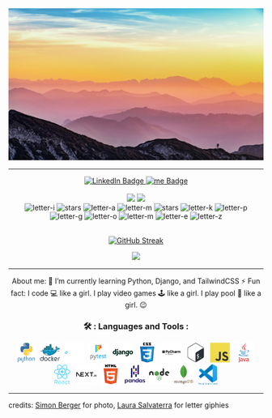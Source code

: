 <div align="center">
  <img src="simon-berger-nature-unsplash.jpg" width="1200" height="300"/>
</div>

--- 

<div>
    <div id="badges" align="center">
        <a href="https://www.linkedin.com/in/kpgomez">
            <img src="https://img.shields.io/badge/LinkedIn-blue?style=for-the-badge&logo=linkedin&logoColor=white" alt="LinkedIn Badge"/>
        </a>
        <a href="https://about.me/kpgomez">
            <img src="https://img.shields.io/badge/Portfolio-green?style=for-the-badge&logo=about.me&logoColor=white" alt="me Badge"/>
        </a>
    </div>
    <div id="counter" align="center">
        <img src="https://komarev.com/ghpvc/?username=kpgomez&style=flat-square&color=blue" alt=""/>
    </div>
    <div id="hello-world" align="center">
        <img src="https://media.giphy.com/media/kDkUNHvbB6vjqeWSyp/giphy.gif" width="50px">
        <img src="https://media.giphy.com/media/lnsTFyT6wUzItXsUV5/giphy.gif" width="50px">
    </div>
    <div id="i-am" align="center">
        <img src="https://media.giphy.com/media/v1.Y2lkPTc5MGI3NjExZjYyd3VybnF5dmNlNDVqMHFyM3MweGdrNGFreHZrcHFpNmcxemRtbyZlcD12MV9pbnRlcm5hbF9naWZfYnlfaWQmY3Q9dHM/pducGLmEuVdaDJOK0U/giphy.gif" alt="letter-i" width="50px">
        <img src="https://media.giphy.com/media/qYBj58jCwgW7f4Jpaz/giphy.gif" alt="stars" width="20px">
        <img src="https://media.giphy.com/media/v1.Y2lkPTc5MGI3NjExY3F2aGt5a2ltZXllMzZpZnpyMzlseWpjMHNucjRkeXl2bjU0ajVpNCZlcD12MV9pbnRlcm5hbF9naWZfYnlfaWQmY3Q9dHM/JVaAdjZIRNSWf9sSjP/giphy.gif" alt="letter-a" width="50px">
        <img src="https://media.giphy.com/media/v1.Y2lkPTc5MGI3NjExbjFuM3Ayb2dnYTU3MG5idTRybHR0anR1dXJ3YWdhbnJyb3F5b3VtMiZlcD12MV9pbnRlcm5hbF9naWZfYnlfaWQmY3Q9dHM/Ufolh1TYxtAnYhs4RO/giphy.gif" alt="letter-m" width="50px">
        <img src="https://media.giphy.com/media/qYBj58jCwgW7f4Jpaz/giphy.gif" alt="stars" width="20px">
        <img src="https://media.giphy.com/media/v1.Y2lkPTc5MGI3NjExZzFwZ3g1enowdXF6ZjZxZWgyZzgyMXJ1YjM2ZGw4c3N2amkyOW9keCZlcD12MV9pbnRlcm5hbF9naWZfYnlfaWQmY3Q9dHM/sYMJdVB4XNPUKO2zv8/giphy.gif" alt="letter-k" width="50px">
        <img src="https://media.giphy.com/media/v1.Y2lkPTc5MGI3NjExdXJlc2lkNjVtaGgyamZ3ZTljM3RsM2V6Z3czNGFldjFvYjhpeWI3biZlcD12MV9pbnRlcm5hbF9naWZfYnlfaWQmY3Q9dHM/7v0CUZRGyalwyQ28lj/giphy.gif" alt="letter-p" width="50px">
        <img src="https://media.giphy.com/media/v1.Y2lkPTc5MGI3NjExbjF3dDlwN25oOWdqOTZkYnFuc3FyeGJmNGJ4aHd3bGlncWNscng4dCZlcD12MV9pbnRlcm5hbF9naWZfYnlfaWQmY3Q9dHM/GSiZ8JtN26IGj2tkDY/giphy.gif" alt="letter-g" width="50px">
        <img src="https://media.giphy.com/media/v1.Y2lkPTc5MGI3NjExazlmMjh2bmQyMXdrZTBkM2d0MWZkNWQ2dXloZmpjZjNyNTNmMGxzNiZlcD12MV9pbnRlcm5hbF9naWZfYnlfaWQmY3Q9cw/5zAZsY8XJenK75Yv1d/giphy.gif" alt="letter-o" width="50px">
        <img src="https://media.giphy.com/media/v1.Y2lkPTc5MGI3NjExbjFuM3Ayb2dnYTU3MG5idTRybHR0anR1dXJ3YWdhbnJyb3F5b3VtMiZlcD12MV9pbnRlcm5hbF9naWZfYnlfaWQmY3Q9dHM/Ufolh1TYxtAnYhs4RO/giphy.gif" alt="letter-m" width="50px">
        <img src="https://media.giphy.com/media/v1.Y2lkPTc5MGI3NjExZTRkcWpudTNmMDB4c3B3amIxbG5waWtvMzhoN2M4b21pbDhwbjJmYSZlcD12MV9pbnRlcm5hbF9naWZfYnlfaWQmY3Q9dHM/8lZEBtdMJHXUSvxEPc/giphy.gif" alt="letter-e" width="50px">
        <img src="https://media.giphy.com/media/v1.Y2lkPTc5MGI3NjExZnA3aXg2MjMzb2p4dm9heXN2YW5nazRjZjhsdzgwcnQ3cTZ2YzBnbSZlcD12MV9pbnRlcm5hbF9naWZfYnlfaWQmY3Q9dHM/hWvQT2uRyfcVKXpWZ8/giphy.gif" alt="letter-z" width="50px">
    </div>
    <br>
    <div id="stats" align="center">
    <div id="weird-centering-issue">

[![GitHub Streak](https://github-readme-streak-stats.herokuapp.com?user=kpgomez&theme=blood&hide_border=false&border_radius=20&exclude_days=Sun%2CSat&card_width=395)](https://git.io/streak-stats)
    </div>

<div style="padding-left: 5px; padding-right: 5px"><img src="https://media.giphy.com/media/8BlEa9XDwxOwdB6mKW/giphy.gif" width="100"></div>
</div>

---

<div align="center">

About me:
🌱 I’m currently learning Python, Django, and TailwindCSS ⚡ Fun fact: I code 💻 like a girl. I play video games 🕹️ like a girl. I play pool 🎱 like a girl. 😉

</div>


<h3 style="text-align: center"> 🛠️ : Languages and Tools : </h3>

<div align="center">
    <img src="https://raw.githubusercontent.com/devicons/devicon/55609aa5bd817ff167afce0d965585c92040787a/icons/python/python-original-wordmark.svg" title="Python" alt="Python" width="40" height="40"/>&nbsp;
    <img src="https://raw.githubusercontent.com/devicons/devicon/55609aa5bd817ff167afce0d965585c92040787a/icons/docker/docker-original-wordmark.svg" title="docker" alt="docker" width="40" height="40"/>&nbsp;
    <img src="https://raw.githubusercontent.com/devicons/devicon/55609aa5bd817ff167afce0d965585c92040787a/icons/tailwindcss/tailwindcss-original-wordmark.svg" title="TailwindCSS" alt="TailwindCSS" width="40" height="40"/>&nbsp;
    <img src="https://raw.githubusercontent.com/devicons/devicon/55609aa5bd817ff167afce0d965585c92040787a/icons/pytest/pytest-original-wordmark.svg" title="PyTest" alt="PyTest" width="40" height="40"/>&nbsp;
    <img src="https://raw.githubusercontent.com/devicons/devicon/55609aa5bd817ff167afce0d965585c92040787a/icons/django/django-plain-wordmark.svg" title="Django" alt="Django" width="40" height="40"/>&nbsp;
    <img src="https://raw.githubusercontent.com/devicons/devicon/55609aa5bd817ff167afce0d965585c92040787a/icons/css3/css3-original-wordmark.svg" title="CSS3" alt="CSS3" width="40" height="40"/>&nbsp;
    <img src="https://raw.githubusercontent.com/devicons/devicon/55609aa5bd817ff167afce0d965585c92040787a/icons/pycharm/pycharm-original-wordmark.svg" title="PyCharm" alt="PyCharm" width="40" height="40"/>&nbsp;
    <img src="https://raw.githubusercontent.com/devicons/devicon/55609aa5bd817ff167afce0d965585c92040787a/icons/bash/bash-original.svg" title="Bash" alt="Bash" width="40" height="40"/>&nbsp;
    <img src="https://raw.githubusercontent.com/devicons/devicon/55609aa5bd817ff167afce0d965585c92040787a/icons/javascript/javascript-original.svg" title="JavaScript" alt="JavaScript" width="40" height="40"/>&nbsp;
    <img src="https://raw.githubusercontent.com/devicons/devicon/55609aa5bd817ff167afce0d965585c92040787a/icons/java/java-original-wordmark.svg" title="Java" alt="Java" width="40" height="40"/>&nbsp;
    <img src="https://raw.githubusercontent.com/devicons/devicon/55609aa5bd817ff167afce0d965585c92040787a/icons/react/react-original-wordmark.svg" title="React" alt="React" width="40" height="40"/>&nbsp;
    <img src="https://raw.githubusercontent.com/devicons/devicon/55609aa5bd817ff167afce0d965585c92040787a/icons/nextjs/nextjs-original-wordmark.svg" title="NextJS" alt="NextJS" width="40" height="40"/>&nbsp;
    <img src="https://raw.githubusercontent.com/devicons/devicon/55609aa5bd817ff167afce0d965585c92040787a/icons/html5/html5-original-wordmark.svg" title="HTML5" alt="HTML5" width="40" height="40"/>&nbsp;
    <img src="https://raw.githubusercontent.com/devicons/devicon/55609aa5bd817ff167afce0d965585c92040787a/icons/pandas/pandas-original-wordmark.svg" title="Pandas" alt="Pandas" width="40" height="40"/>&nbsp;
    <img src="https://raw.githubusercontent.com/devicons/devicon/55609aa5bd817ff167afce0d965585c92040787a/icons/nodejs/nodejs-original-wordmark.svg" title="NodeJS" alt="NodeJS" width="40" height="40"/>&nbsp;
    <img src="https://raw.githubusercontent.com/devicons/devicon/55609aa5bd817ff167afce0d965585c92040787a/icons/mongodb/mongodb-original-wordmark.svg" title="MongoDB" alt="MongoDB" width="40" height="40"/>&nbsp;
    <img src="https://raw.githubusercontent.com/devicons/devicon/55609aa5bd817ff167afce0d965585c92040787a/icons/vscode/vscode-original-wordmark.svg" title="VSCode" alt="VSCode" width="40" height="40"/>&nbsp;
</div>

---
credits: [Simon Berger](https://unsplash.com/photos/landscape-photography-of-mountains-twukN12EN7c)  for photo, [Laura Salvaterra](https://www.behance.net/laurasalvaterra) for letter giphies
